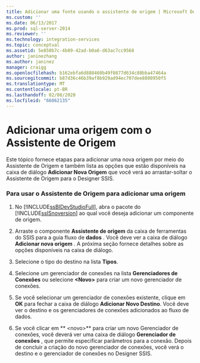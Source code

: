 ```yaml
---
title: Adicionar uma fonte usando o assistente de origem | Microsoft Docs
ms.custom: ''
ms.date: 06/13/2017
ms.prod: sql-server-2014
ms.reviewer: ''
ms.technology: integration-services
ms.topic: conceptual
ms.assetid: 5e850b7c-4b89-42ad-b0a6-d63ac7cc9568
author: janinezhang
ms.author: janinez
manager: craigg
ms.openlocfilehash: b162ebfa6d888460b49f0877d634c88bba47464a
ms.sourcegitcommit: b87d36c46b39af8b929ad94ec707dee8800950f5
ms.translationtype: MT
ms.contentlocale: pt-BR
ms.lasthandoff: 02/08/2020
ms.locfileid: "66062135"
---
```

# <a name="add-a-source-using-source-assistant"></a>Adicionar uma origem com o Assistente de Origem
  Este tópico fornece etapas para adicionar uma nova origem por meio do Assistente de Origem e também lista as opções que estão disponíveis na caixa de diálogo **Adicionar Nova Origem** que você verá ao arrastar-soltar o Assistente de Origem para o Designer SSIS.  
  
### <a name="to-use-source-assistant-to-add-a-source"></a>Para usar o Assistente de Origem para adicionar uma origem  
  
1.  No [!INCLUDE[ssBIDevStudioFull](../includes/ssbidevstudiofull-md.md)], abra o pacote do [!INCLUDE[ssISnoversion](../includes/ssisnoversion-md.md)] ao qual você deseja adicionar um componente de origem.  
  
2.  Arraste o componente **Assistente de origem** da caixa de ferramentas do SSIS para a guia fluxo de **dados** . Você deve ver a caixa de diálogo **Adicionar nova origem** . A próxima seção fornece detalhes sobre as opções disponíveis na caixa de diálogo.  
  
3.  Selecione o tipo do destino na lista **Tipos**.  
  
4.  Selecione um gerenciador de conexões na lista **Gerenciadores de Conexões** ou selecione **\<Novo>** para criar um novo gerenciador de conexões.  
  
5.  Se você selecionar um gerenciador de conexões existente, clique em **OK** para fechar a caixa de diálogo **Adicionar Novo Destino**. Você deve ver o destino e os gerenciadores de conexões adicionados ao fluxo de dados.  
  
6.  Se você clicar em ** \<novo>** para criar um novo Gerenciador de conexões, você deverá ver uma caixa de diálogo **Gerenciador de conexões** , que permite especificar parâmetros para a conexão. Depois de concluir a criação do novo gerenciador de conexões, você verá o destino e o gerenciador de conexões no Designer SSIS.  
  
  
